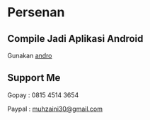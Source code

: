 # Persenan

## Compile Jadi Aplikasi Android

Gunakan [andro](https://github.com/mzaini30/andro)

## Support Me

Gopay : 0815 4514 3654

Paypal : muhzaini30@gmail.com
